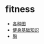 # fitness

- [各种图](./images/index.md)
- [健身基础知识](./%E5%81%A5%E8%BA%AB%E5%9F%BA%E7%A1%80%E7%9F%A5%E8%AF%86/index.md)
- [胸](./%E8%83%B8/index.md)
